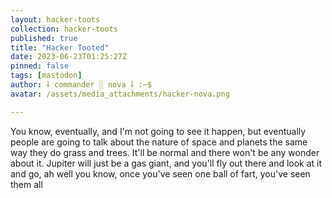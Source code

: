 ```yaml
---
layout: hacker-toots
collection: hacker-toots
published: true
title: "Hacker Tooted"
date: 2023-06-23T01:25:27Z
pinned: false
tags: [mastodon]
author: ⸸ commander ░ nova ⸸ :~$
avatar: /assets/media_attachments/hacker-nova.png

---
```


<p>You know, eventually, and I&#39;m not going to see it happen, but eventually people are going to talk about the nature of space and planets the same way they do grass and trees. It&#39;ll be normal and there won&#39;t be any wonder about it. Jupiter will just be a gas giant, and you&#39;ll fly out there and look at it and go, ah well you know, once you&#39;ve seen one ball of fart, you&#39;ve seen them all</p>


